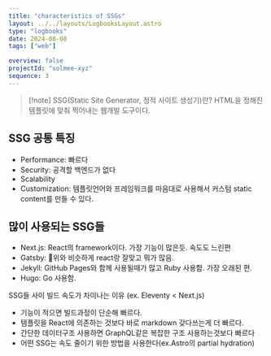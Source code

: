 ```yaml
---
title: "characteristics of SSGs"
layout: ../../layouts/LogbooksLayout.astro
type: "logbooks"
date: 2024-08-08
tags: ["web"]

overview: false
projectId: "solmee-xyz"
sequence: 3
---
```

>[!note] SSG(Static Site Generator, 정적 사이트 생성기)란?
>HTML을 정해진 템플릿에 맞춰 찍어내는 웹개발 도구이다.

## SSG 공통 특징
- Performance: 빠르다
- Security: 공격할 백엔드가 없다
- Scalability
- Customization: 템플릿언어와 프레임워크를 마음대로 사용해서 커스텀 static content를 만들 수 있다.

## 많이 사용되는 SSG들
- Next.js: React의 framework이다. 가장 기능이 많은듯. 속도도 느린편
- Gatsby: 위와 비슷하게 react랑 잘맞고 뭐가 많음.
- Jekyll: GitHub Pages와 함께 사용될때가 많고 Ruby 사용함. 가장 오래된 편.
- Hugo: Go 사용함.

SSG들 사이 빌드 속도가 차이나는 이유 (ex. Eleventy < Next.js)
- 기능이 적으면 빌드과정이 단순해 빠르다.
- 템플릿을 React에 의존하는 것보다 바로 markdown 갖다쓰는게 더 빠르다.
- 간단한 데이터구조 사용하면 GraphQL같은 복잡한 구조 사용하는것보다 빠르다
- 어떤 SSG는 속도 줄이기 위한 방법을 사용한다(ex.Astro의 partial hydration)
